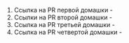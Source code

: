 1. Ссылка на PR первой домашки - 
2. Ссылки на PR второй домашки - 
3. Ссылка на PR третьей домашки - 
4. Ссылка на PR четвертой домашки - 